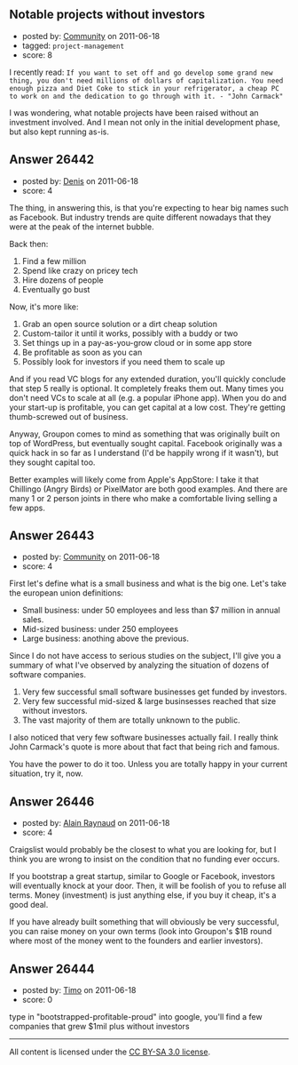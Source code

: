 ## Notable projects without investors

- posted by: [Community](https://stackexchange.com/users/-1/-1-community) on 2011-06-18
- tagged: `project-management`
- score: 8

I recently read: `If you want to set off and go develop some grand new thing, you don't need millions of dollars of capitalization. You need enough pizza and Diet Coke to stick in your refrigerator, a cheap PC to work on and the dedication to go through with it. - "John Carmack"`

I was wondering, what notable projects have been raised without an investment involved. And I mean not only in the initial development phase, but also kept running as-is.


## Answer 26442

- posted by: [Denis](https://stackexchange.com/users/-1/11308-denis) on 2011-06-18
- score: 4

The thing, in answering this, is that you're expecting to hear big names such as Facebook. But industry trends are quite different nowadays that they were at the peak of the internet bubble.

Back then:

1. Find a few million
2. Spend like crazy on pricey tech
3. Hire dozens of people
4. Eventually go bust

Now, it's more like:

1. Grab an open source solution or a dirt cheap solution
2. Custom-tailor it until it works, possibly with a buddy or two
3. Set things up in a pay-as-you-grow cloud or in some app store
4. Be profitable as soon as you can
5. Possibly look for investors if you need them to scale up

And if you read VC blogs for any extended duration, you'll quickly conclude that step 5 really is optional. It completely freaks them out. Many times you don't need VCs to scale at all (e.g. a popular iPhone app). When you do and your start-up is profitable, you can get capital at a low cost. They're getting thumb-screwed out of business.

Anyway, Groupon comes to mind as something that was originally built on top of WordPress, but eventually sought capital. Facebook originally was a quick hack in so far as I understand (I'd be happily wrong if it wasn't), but they sought capital too.

Better examples will likely come from Apple's AppStore: I take it that Chillingo (Angry Birds) or PixelMator are both good examples. And there are many 1 or 2 person joints in there who make a comfortable living selling a few apps.


## Answer 26443

- posted by: [Community](https://stackexchange.com/users/-1/-1-community) on 2011-06-18
- score: 4

First let's define what is a small business and what is the big one. Let's take the european union definitions:

- Small business: under 50 employees and less than $7 million in annual sales.
- Mid-sized business: under 250 employees
- Large business: anothing above the previous.

Since I do not have access to serious studies on the subject, I'll give you a summary of what I've observed by analyzing the situation of dozens of software companies.

1. Very few successful small software businesses get funded by investors.
2. Very few successful mid-sized & large businsesses reached that size without investors.
3. The vast majority of them are totally unknown to the public.

I also noticed that very few software businesses actually fail. I really think John Carmack's quote is more about that fact that being rich and famous.

You have the power to do it too. Unless you are totally happy in your current situation, try it, now.


## Answer 26446

- posted by: [Alain Raynaud](https://stackexchange.com/users/-1/502-alain-raynaud) on 2011-06-18
- score: 4

Craigslist would probably be the closest to what you are looking for, but I think you are wrong to insist on the condition that no funding ever occurs.

If you bootstrap a great startup, similar to Google or Facebook, investors will eventually knock at your door. Then, it will be foolish of you to refuse all terms. Money (investment) is just anything else, if you buy it cheap, it's a good deal.

If you have already built something that will obviously be very successful, you can raise money on your own terms (look into Groupon's $1B round where most of the money went to the founders and earlier investors).


## Answer 26444

- posted by: [Timo](https://stackexchange.com/users/-1/11309-timo) on 2011-06-18
- score: 0

type in "bootstrapped-profitable-proud" into google, you'll find a few companies that grew $1mil plus without investors



---

All content is licensed under the [CC BY-SA 3.0 license](https://creativecommons.org/licenses/by-sa/3.0/).
